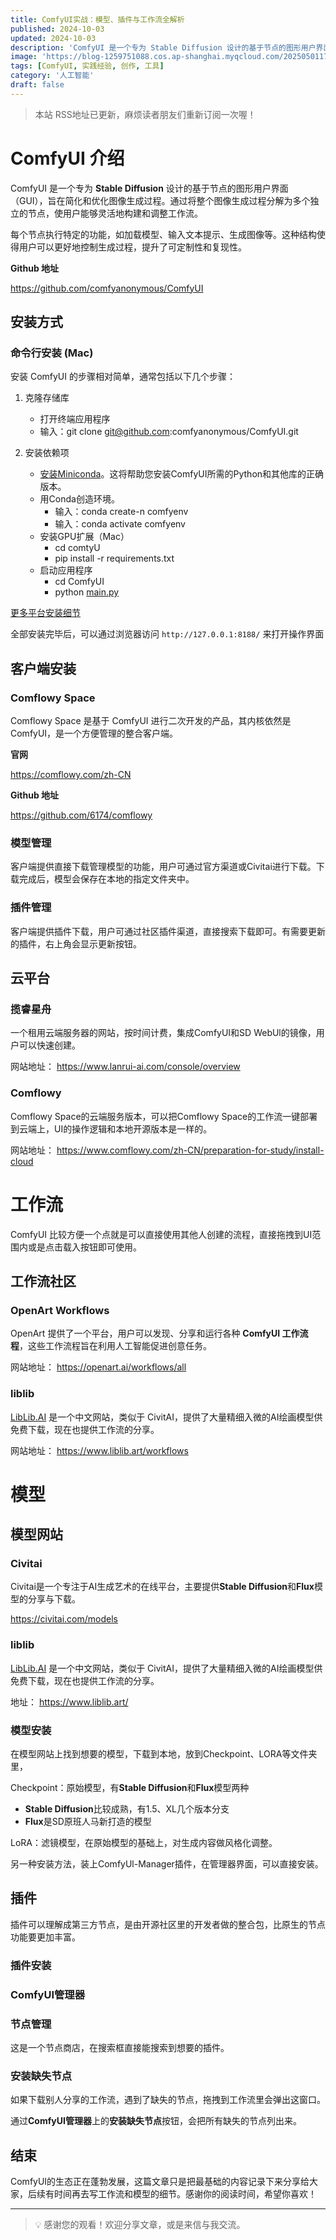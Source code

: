 ```yaml
---
title: ComfyUI实战：模型、插件与工作流全解析
published: 2024-10-03
updated: 2024-10-03
description: 'ComfyUI 是一个专为 Stable Diffusion 设计的基于节点的图形用户界面。'
image: 'https://blog-1259751088.cos.ap-shanghai.myqcloud.com/20250501174614910.png?imageSlim'
tags: [ComfyUI, 实践经验, 创作, 工具]
category: '人工智能'
draft: false
---
```


> 本站 RSS地址已更新，麻烦读者朋友们重新订阅一次喔！

# ComfyUI 介绍

ComfyUI 是一个专为 **Stable Diffusion** 设计的基于节点的图形用户界面（GUI），旨在简化和优化图像生成过程。通过将整个图像生成过程分解为多个独立的节点，使用户能够灵活地构建和调整工作流。

每个节点执行特定的功能，如加载模型、输入文本提示、生成图像等。这种结构使得用户可以更好地控制生成过程，提升了可定制性和复现性。

**Github 地址**

https://github.com/comfyanonymous/ComfyUI

## 安装方式

### 命令行安装 (Mac)

安装 ComfyUI 的步骤相对简单，通常包括以下几个步骤：

1. 克隆存储库
    - 打开终端应用程序
    - 输入：git clone [git@github.com](mailto:git@github.com):comfyanonymous/ComfyUI.git

1. 安装依赖项
    - [安装Miniconda](https://docs.anaconda.com/free/miniconda/index.html#latest-miniconda-installer-links)。这将帮助您安装ComfyUI所需的Python和其他库的正确版本。
    - 用Conda创造环境。
        - 输入：conda create-n comfyenv
        - 输入：conda activate comfyenv
    - 安装GPU扩展（Mac）
        - cd comtyU
        - pip install -r requirements.txt
    - 启动应用程序
        - cd ComfyUI
        - python [main.py](http://main.py/)

<!-- ![](https://blog-1259751088.cos.ap-shanghai.myqcloud.com/uPic/CleanShot%202024-10-03%20at%2015.56.10@2x.png) -->

[更多平台安装细节](https://docs.comfy.org/get_started/manual_install)

全部安装完毕后，可以通过浏览器访问 `http://127.0.0.1:8188/` 来打开操作界面

## 客户端安装

### Comflowy Space

Comflowy Space 是基于 ComfyUI 进行二次开发的产品，其内核依然是 ComfyUI，是一个方便管理的整合客户端。

**官网**

https://comflowy.com/zh-CN

**Github 地址**

https://github.com/6174/comflowy

### 模型管理

<!-- ![](https://blog-1259751088.cos.ap-shanghai.myqcloud.com/uPic/CleanShot%202024-09-12%20at%2009.09.43.png) -->

<!-- ![](https://blog-1259751088.cos.ap-shanghai.myqcloud.com/uPic/CleanShot%202024-09-12%20at%2009.19.30.png) -->

客户端提供直接下载管理模型的功能，用户可通过官方渠道或Civitai进行下载。下载完成后，模型会保存在本地的指定文件夹中。

### 插件管理

<!-- ![](https://blog-1259751088.cos.ap-shanghai.myqcloud.com/uPic/CleanShot%202024-09-12%20at%2009.30.00.png) -->

客户端提供插件下载，用户可通过社区插件渠道，直接搜索下载即可。有需要更新的插件，右上角会显示更新按钮。

## 云平台

### 揽睿星舟

一个租用云端服务器的网站，按时间计费，集成ComfyUI和SD WebUl的镜像，用户可以快速创建。

网站地址：
https://www.lanrui-ai.com/console/overview

### Comflowy

Comflowy Space的云端服务版本，可以把Comflowy Space的工作流一键部署到云端上，UI的操作逻辑和本地开源版本是一样的。

网站地址：
https://www.comflowy.com/zh-CN/preparation-for-study/install-cloud

# 工作流

ComfyUI 比较方便一个点就是可以直接使用其他人创建的流程，直接拖拽到UI范围内或是点击载入按钮即可使用。

<!-- ![](https://blog-1259751088.cos.ap-shanghai.myqcloud.com/uPic/CleanShot%202024-10-03%20at%2015.54.48@2x.png) -->

## 工作流社区

### OpenArt Workflows

OpenArt 提供了一个平台，用户可以发现、分享和运行各种 **ComfyUI 工作流程**，这些工作流程旨在利用人工智能促进创意任务。

网站地址：
https://openart.ai/workflows/all

### liblib

[LibLib.AI](http://liblib.ai/) 是一个中文网站，类似于 CivitAI，提供了大量精细入微的AI绘画模型供免费下载，现在也提供工作流的分享。

网站地址：
https://www.liblib.art/workflows

# 模型

## 模型网站

### Civitai

Civitai是一个专注于AI生成艺术的在线平台，主要提供**Stable Diffusion**和**Flux**模型的分享与下载。

https://civitai.com/models

### liblib

[LibLib.AI](http://liblib.ai/) 是一个中文网站，类似于 CivitAI，提供了大量精细入微的AI绘画模型供免费下载，现在也提供工作流的分享。

地址：
https://www.liblib.art/

### 模型安装

在模型网站上找到想要的模型，下载到本地，放到Checkpoint、LORA等文件夹里，

Checkpoint：原始模型，有**Stable Diffusion**和**Flux**模型两种

- **Stable Diffusion**比较成熟，有1.5、XL几个版本分支
- **Flux**是SD原班人马新打造的模型

LoRA：滤镜模型，在原始模型的基础上，对生成内容做风格化调整。

另一种安装方法，装上ComfyUl-Manager插件，在管理器界面，可以直接安装。

<!-- ![](https://blog-1259751088.cos.ap-shanghai.myqcloud.com/uPic/CleanShot%202024-09-27%20at%2017.08.27@2x.png) -->

## 插件

插件可以理解成第三方节点，是由开源社区里的开发者做的整合包，比原生的节点功能要更加丰富。

### 插件安装

### ComfyUI管理器

<!-- ![](https://blog-1259751088.cos.ap-shanghai.myqcloud.com/uPic/CleanShot%202024-10-03%20at%2016.12.15@2x.png) -->

### 节点管理

这是一个节点商店，在搜索框直接能搜索到想要的插件。

<!-- ![](https://blog-1259751088.cos.ap-shanghai.myqcloud.com/uPic/CleanShot%202024-10-03%20at%2016.14.44@2x.png) -->

### 安装缺失节点

如果下载别人分享的工作流，遇到了缺失的节点，拖拽到工作流里会弹出这窗口。

<!-- ![](https://blog-1259751088.cos.ap-shanghai.myqcloud.com/uPic/CleanShot%202024-10-03%20at%2016.19.01@2x.png) -->

通过**ComfyUI管理器**上的**安装缺失节点**按钮，会把所有缺失的节点列出来。

<!-- ![](https://blog-1259751088.cos.ap-shanghai.myqcloud.com/uPic/CleanShot%202024-10-03%20at%2016.19.45@2x.png) -->

## 结束

ComfyUI的生态正在蓬勃发展，这篇文章只是把最基础的内容记录下来分享给大家，后续有时间再去写工作流和模型的细节。感谢你的阅读时间，希望你喜欢！

---

> 💡 感谢您的观看！欢迎分享文章，或是来信与我交流。
